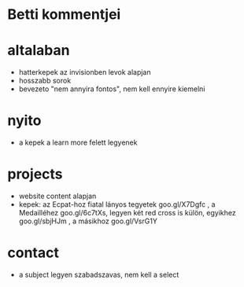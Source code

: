 # Betti kommentjei

# altalaban
- hatterkepek az invisionben levok alapjan
- hosszabb sorok
- bevezeto "nem annyira fontos", nem kell ennyire kiemelni

# nyito
- a kepek a learn more felett legyenek

# projects
- website content alapjan
- kepek: az Ecpat-hoz fiatal lányos tegyetek goo.gl/X7Dgfc , a Medailléhez goo.gl/6c7tXs, legyen két red cross is külön, egyikhez goo.gl/sbjHJm , a másikhoz goo.gl/VsrG1Y

# contact
- a subject legyen szabadszavas, nem kell a select